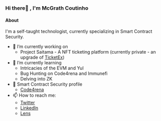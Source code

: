 ### Hi there👋 , I'm McGrath Coutinho

#### About
I'm a self-taught technologist, currently specializing in Smart Contract Security.  


- 🔭 I’m currently working on
  - Project Saitama - A NFT ticketing platform (currently private - an upgrade of [TicketEx](https://github.com/mcgrathcoutinho/ticket-ex))
- 🌱 I’m currently learning
  - Intricacies of the EVM and Yul
  - Bug Hunting on Code4rena and Immunefi
  - Delving into ZK
- 📝 Smart Contract Security profile 
  - [Code4rena](https://code4rena.com/@MrPotatoMagic) 
- 📫 How to reach me:
  - [Twitter](https://twitter.com/McgrathCoutinho)
  - [LinkedIn](https://www.linkedin.com/in/mcgrathcoutinho/)
  - [Lens](https://www.lensfrens.xyz/mcgrathcoutinho.lens)

